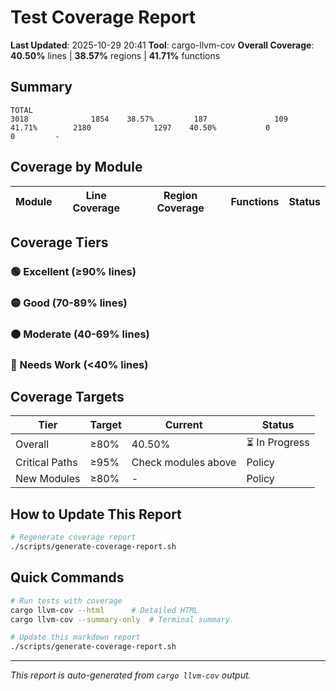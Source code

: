 # Test Coverage Report

**Last Updated**: 2025-10-29 20:41
**Tool**: cargo-llvm-cov
**Overall Coverage**: **40.50%** lines | **38.57%** regions | **41.71%** functions

## Summary

```
TOTAL                                                                            3018              1854    38.57%         187               109    41.71%        2180              1297    40.50%           0                 0         -
```

## Coverage by Module

| Module | Line Coverage | Region Coverage | Functions | Status |
|--------|--------------|-----------------|-----------|--------|

## Coverage Tiers

### 🟢 Excellent (≥90% lines)

### 🟡 Good (70-89% lines)

### 🟠 Moderate (40-69% lines)

### 🔴 Needs Work (<40% lines)

## Coverage Targets

| Tier | Target | Current | Status |
|------|--------|---------|--------|
| Overall | ≥80% | 40.50% | ⏳ In Progress |
| Critical Paths | ≥95% | Check modules above | Policy |
| New Modules | ≥80% | - | Policy |

## How to Update This Report

```bash
# Regenerate coverage report
./scripts/generate-coverage-report.sh
```

## Quick Commands

```bash
# Run tests with coverage
cargo llvm-cov --html      # Detailed HTML
cargo llvm-cov --summary-only  # Terminal summary

# Update this markdown report
./scripts/generate-coverage-report.sh
```

---

*This report is auto-generated from `cargo llvm-cov` output.*
